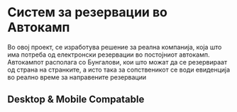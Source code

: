 # Систем за резервации во Автокамп

Во овој проект, се изработува решение за реална компанија, која што има потреба од електронски резервации во постојниот автокамп. Автокампот располага со Бунгалови, кои што можат да се резервираат од страна на странките, а исто така за сопственикот се води евиденција во реално време за направените резервации

## Desktop & Mobile Compatable

